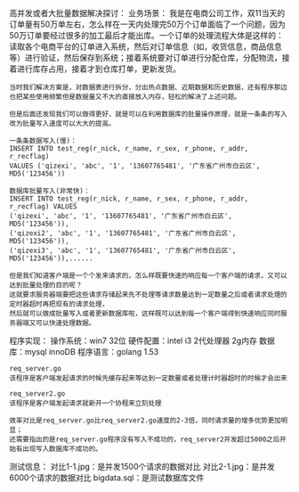 高并发或者大批量数据解决探讨：
业务场景：
	我是在电商公司工作，双11当天的订单量有50万单左右，怎么样在一天内处理完50万个订单面临了一个问题，因为50万订单要经过很多的加工最后才能出库。一个订单的处理流程大体是这样的：读取各个电商平台的订单进入系统，然后对订单信息（如，收货信息，商品信息等）进行验证，然后保存到系统；接着系统要对订单进行分配仓库，分配物流，接着进行库存占用，接着才到仓库打单，更新发货。
	
	当时我们解决方案是，对数据表进行拆分，分出热点数据、近期数据和历史数据，还有程序那边也把某些使用频繁但是数据量又不大的直接放入内存，轻松的解决了上述问题。
	
	但是后面还发现我们可以做得更好，就是可以在利用数据库的批量操作原理，就是一条条的写入改为批量写入速度可以大大的提高。
	
	一条条数据写入(慢)：
	INSERT INTO test_reg(r_nick, r_name, r_sex, r_phone, r_addr, r_recflag) 
	VALUES ('qizexi', 'abc', '1', '13607765481', '广东省广州市白云区', MD5('123456'))
	
	数据库批量写入(非常快)：
	INSERT INTO test_reg(r_nick, r_name, r_sex, r_phone, r_addr, r_recflag) VALUES
	('qizexi', 'abc', '1', '13607765481', '广东省广州市白云区', MD5('123456')),
	('qizexi2', 'abc', '1', '13607765481', '广东省广州市白云区', MD5('123456')),
	('qizexi3', 'abc', '1', '13607765481', '广东省广州市白云区', MD5('123456')),......
	
	但是我们知道客户端是一个个发来请求的，怎么样既要快速的响应每一个客户端的请求，又可以达到批量处理的目的呢？
	这就要求服务器端要把这些请求存储起来先不处理等请求数量达到一定数量之后或者请求处理的定时器超时再把现有的请求处理，
	然后就可以做成批量写入或者更新数据库啦，这样既可以达到每一个客户端得到快速响应同时服务器端又可以快速处理数据。

程序实现：
	操作系统：win7 32位 
	硬件配置：intel i3 2代处理器 2g内存
	数据库：mysql innoDB
	程序语言：golang 1.53
	
	req_server.go
	该程序是客户端发起请求的时候先缓存起来等达到一定数量或者处理计时器超时的时候才会出来
	
	req_server2.go
	该程序是客户端发起请求就新开一个协程来立刻处理
	
	效率对比是req_server.go比req_server2.go速度的2-3倍，同时请求量的增多优势更加明显；
	还需要指出的是req_server.go程序没有写入不成功的，req_server2并发超过5000之后开始有出现写入数据库不成功的。

测试信息：
	对比1-1.jpg：是并发1500个请求的数据对比
	对比2-1.jpg：是并发6000个请求的数据对比
	bigdata.sql：是测试数据库文件
	
	
